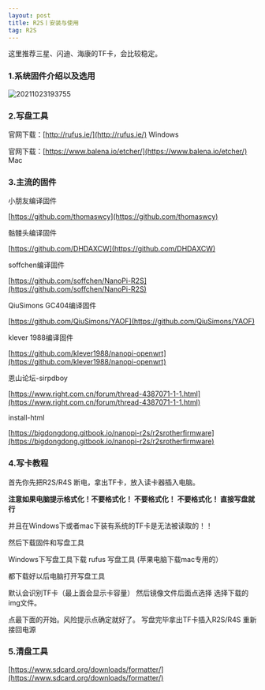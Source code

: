 ```yaml
---
layout: post
title: R2S丨安装与使用
tag: R2S
---
```


这里推荐三星、闪迪、海康的TF卡，会比较稳定。

### 1.系统固件介绍以及选用

![20211023193755](https://cdn.jsdelivr.net/gh/luckykang/picture_bed/blogs_images/20211023193755.png)

### 2.写盘工具

官网下载：[http://rufus.ie/](http://rufus.ie/)   Windows

官网下载：[https://www.balena.io/etcher/](https://www.balena.io/etcher/)  Mac

### 3.主流的固件

小朋友编译固件

[https://github.com/thomaswcy](https://github.com/thomaswcy)

骷髅头编译固件

[https://github.com/DHDAXCW](https://github.com/DHDAXCW)

soffchen编译固件

[https://github.com/soffchen/NanoPi-R2S](https://github.com/soffchen/NanoPi-R2S)

QiuSimons GC404编译固件

[https://github.com/QiuSimons/YAOF](https://github.com/QiuSimons/YAOF)

klever 1988编译固件 

[https://github.com/klever1988/nanopi-openwrt](https://github.com/klever1988/nanopi-openwrt)

恩山论坛-sirpdboy

[https://www.right.com.cn/forum/thread-4387071-1-1.html](https://www.right.com.cn/forum/thread-4387071-1-1.html)

install-html

[https://bigdongdong.gitbook.io/nanopi-r2s/r2srotherfirmware](https://bigdongdong.gitbook.io/nanopi-r2s/r2srotherfirmware)

### 4.写卡教程

首先你先把R2S/R4S 断电，拿出TF卡，放入读卡器插入电脑。

**注意如果电脑提示格式化！不要格式化！ 不要格式化！ 不要格式化！ 直接写盘就行**

并且在Windows下或者mac下装有系统的TF卡是无法被读取的！！

然后下载固件和写盘工具

Windows下写盘工具下载 rufus 写盘工具 (苹果电脑下载mac专用的）

都下载好以后电脑打开写盘工具

默认会识别TF卡（最上面会显示卡容量） 然后镜像文件后面点选择 选择下载的img文件。

点最下面的开始。风险提示点确定就好了。 写盘完毕拿出TF卡插入R2S/R4S 重新接回电源

### 5.清盘工具

[https://www.sdcard.org/downloads/formatter/](https://www.sdcard.org/downloads/formatter/)


